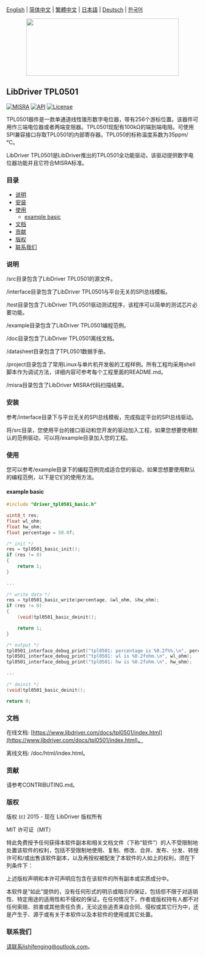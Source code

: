 [English](/README.md) | [ 简体中文](/README_zh-Hans.md) | [繁體中文](/README_zh-Hant.md) | [日本語](/README_ja.md) | [Deutsch](/README_de.md) | [한국어](/README_ko.md)

<div align=center>
<img src="/doc/image/logo.svg" width="400" height="150"/>
</div>

## LibDriver TPL0501

[![MISRA](https://img.shields.io/badge/misra-compliant-brightgreen.svg)](/misra/README.md) [![API](https://img.shields.io/badge/api-reference-blue.svg)](https://www.libdriver.com/docs/tpl0501/index.html) [![License](https://img.shields.io/badge/license-MIT-brightgreen.svg)](/LICENSE)

TPL0501器件是一款单通道线性锥形数字电位器，带有256个游标位置。该器件可用作三端电位器或者两端变阻器。TPL0501现配有100kΩ的端到端电阻。可使用SPI兼容接口存取TPL0501的内部寄存器。TPL050的标称温度系数为35ppm/°C。

LibDriver TPL0501是LibDriver推出的TPL0501全功能驱动，该驱动提供数字电位器功能并且它符合MISRA标准。

### 目录

  - [说明](#说明)
  - [安装](#安装)
  - [使用](#使用)
    - [example basic](#example-basic)
  - [文档](#文档)
  - [贡献](#贡献)
  - [版权](#版权)
  - [联系我们](#联系我们)

### 说明

/src目录包含了LibDriver TPL0501的源文件。

/interface目录包含了LibDriver TPL0501与平台无关的SPI总线模板。

/test目录包含了LibDriver TPL0501驱动测试程序，该程序可以简单的测试芯片必要功能。

/example目录包含了LibDriver TPL0501编程范例。

/doc目录包含了LibDriver TPL0501离线文档。

/datasheet目录包含了TPL0501数据手册。

/project目录包含了常用Linux与单片机开发板的工程样例。所有工程均采用shell脚本作为调试方法，详细内容可参考每个工程里面的README.md。

/misra目录包含了LibDriver MISRA代码扫描结果。

### 安装

参考/interface目录下与平台无关的SPI总线模板，完成指定平台的SPI总线驱动。

将/src目录，您使用平台的接口驱动和您开发的驱动加入工程，如果您想要使用默认的范例驱动，可以将/example目录加入您的工程。

### 使用

您可以参考/example目录下的编程范例完成适合您的驱动，如果您想要使用默认的编程范例，以下是它们的使用方法。

#### example basic

```C
#include "driver_tpl0501_basic.h"

uint8_t res;
float wl_ohm;
float hw_ohm;
float percentage = 50.0f;

/* init */
res = tpl0501_basic_init();
if (res != 0)
{
    return 1;
}

...
    
/* write data */
res = tpl0501_basic_write(percentage, &wl_ohm, &hw_ohm);
if (res != 0)
{
    (void)tpl0501_basic_deinit();

    return 1;
}

/* output */
tpl0501_interface_debug_print("tpl0501: percentage is %0.2f%%.\n", percentage);
tpl0501_interface_debug_print("tpl0501: wl is %0.2fohm.\n", wl_ohm);
tpl0501_interface_debug_print("tpl0501: hw is %0.2fohm.\n", hw_ohm);

...
    
/* deinit */
(void)tpl0501_basic_deinit();

return 0;
```

### 文档

在线文档: [https://www.libdriver.com/docs/tpl0501/index.html](https://www.libdriver.com/docs/tpl0501/index.html)。

离线文档: /doc/html/index.html。

### 贡献

请参考CONTRIBUTING.md。

### 版权

版权 (c) 2015 - 现在 LibDriver 版权所有

MIT 许可证（MIT）

特此免费授予任何获得本软件副本和相关文档文件（下称“软件”）的人不受限制地处置该软件的权利，包括不受限制地使用、复制、修改、合并、发布、分发、转授许可和/或出售该软件副本，以及再授权被配发了本软件的人如上的权利，须在下列条件下：

上述版权声明和本许可声明应包含在该软件的所有副本或实质成分中。

本软件是“如此”提供的，没有任何形式的明示或暗示的保证，包括但不限于对适销性、特定用途的适用性和不侵权的保证。在任何情况下，作者或版权持有人都不对任何索赔、损害或其他责任负责，无论这些追责来自合同、侵权或其它行为中，还是产生于、源于或有关于本软件以及本软件的使用或其它处置。

### 联系我们

请联系lishifenging@outlook.com。